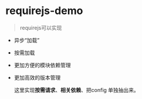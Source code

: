 # requirejs-demo
>requirejs可以实现

* 异步“加载”
* 按需加载
* 更加方便的模块依赖管理
* 更加高效的版本管理

  这里实现<b>按需请求</b>、<b>相关依赖</b>、把config 单独抽出来。
